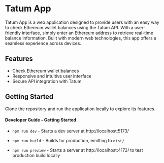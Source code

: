 # Tatum App

Tatum App is a web application designed to provide users with an easy way to check Ethereum wallet balances using the Tatum API. With a user-friendly interface, simply enter an Ethereum address to retrieve real-time balance information. Built with modern web technologies, this app offers a seamless experience across devices.

## Features
- Check Ethereum wallet balances
- Responsive and intuitive user interface
- Secure API integration with Tatum

## Getting Started
Clone the repository and run the application locally to explore its features.

#### Developer Guide - Getting Started

-   `npm run dev` - Starts a dev server at http://localhost:5173/

-   `npm run build` - Builds for production, emitting to `dist/`

-   `npm run preview` - Starts a server at http://localhost:4173/ to test production build locally
